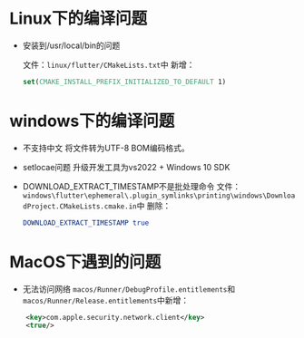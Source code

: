 # Linux下的编译问题

- 安装到/usr/local/bin的问题

    文件：`linux/flutter/CMakeLists.txt`中
    新增：

    ```cmake
    set(CMAKE_INSTALL_PREFIX_INITIALIZED_TO_DEFAULT 1)
    ```



# windows下的编译问题
- 不支持中文
    将文件转为UTF-8 BOM编码格式。
- setlocae问题
    升级开发工具为vs2022 + Windows 10 SDK

- DOWNLOAD_EXTRACT_TIMESTAMP不是批处理命令
    文件：`windows\flutter\ephemeral\.plugin_symlinks\printing\windows\DownloadProject.CMakeLists.cmake.in`中
    删除：

    ```cmake
    DOWNLOAD_EXTRACT_TIMESTAMP true
    ```

# MacOS下遇到的问题
- 无法访问网络
`macos/Runner/DebugProfile.entitlements`和 `macos/Runner/Release.entitlements`中新增：
```xml
	<key>com.apple.security.network.client</key>
	<true/>
```